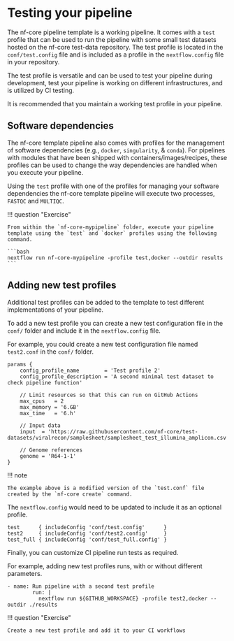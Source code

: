 # Testing your pipeline

The nf-core pipeline template is a working pipeline. It comes with a `test` profile that can be used to run the pipeline with some small test datasets hosted on the nf-core test-data repository. The test profile is located in the `conf/test.config` file and is included as a profile in the `nextflow.config` file in your repository.

The test profile is versatile and can be used to test your pipeline during development, test your pipeline is working on different infrastructures, and is utilized by CI testing.

It is recommended that you maintain a working test profile in your pipeline.

## Software dependencies

The nf-core template pipeline also comes with profiles for the management of software dependencies (e.g., `docker`, `singularity`, & `conda`). For pipelines with modules that have been shipped with containers/images/recipes, these profiles can be used to change the way dependencies are handled when you execute your pipeline.

Using the `test` profile with one of the profiles for managing your software dependencies the nf-core template pipeline will execute two processes, `FASTQC` and `MULTIQC`.

!!! question "Exercise"

    From within the `nf-core-mypipeline` folder, execute your pipeline template using the `test` and `docker` profiles using the following command.

    ```bash
    nextflow run nf-core-mypipeline -profile test,docker --outdir results
    ```

## Adding new test profiles

Additional test profiles can be added to the template to test different implementations of your pipeline.

To add a new test profile you can create a new test configuration file in the `conf/` folder and include it in the `nextflow.config` file.

For example, you could create a new test configuration file named `test2.conf` in the `conf/` folder.

```console title="conf/test2.config"
params {
    config_profile_name        = 'Test profile 2'
    config_profile_description = 'A second minimal test dataset to check pipeline function'

    // Limit resources so that this can run on GitHub Actions
    max_cpus   = 2
    max_memory = '6.GB'
    max_time   = '6.h'

    // Input data
    input  = 'https://raw.githubusercontent.com/nf-core/test-datasets/viralrecon/samplesheet/samplesheet_test_illumina_amplicon.csv'

    // Genome references
    genome = 'R64-1-1'
}
```

!!! note

    The example above is a modified version of the `test.conf` file created by the `nf-core create` command.

The `nextflow.config` would need to be updated to include it as an optional profile.

```console title="nextflow.config"
test      { includeConfig 'conf/test.config'      }
test2     { includeConfig 'conf/test2.config'     }
test_full { includeConfig 'conf/test_full.config' }
```

Finally, you can customize CI pipeline run tests as required.

For example, adding new test profiles runs, with or without different parameters.

```console title=".github/workflows/ci.yml"
- name: Run pipeline with a second test profile
        run: |
          nextflow run ${GITHUB_WORKSPACE} -profile test2,docker --outdir ./results
```

!!! question "Exercise"

    Create a new test profile and add it to your CI workflows
